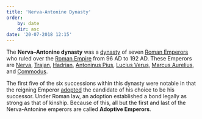 ```yaml
---
title: 'Nerva-Antonine Dynasty'
order:
    by: date
    dir: asc
date: '20-07-2018 12:15'
---
```


The **Nerva–Antonine dynasty** was a [dynasty](https://en.wikipedia.org/wiki/Dynasty "Dynasty") of seven [Roman Emperors](https://en.wikipedia.org/wiki/Roman_Emperor "Roman Emperor") who ruled over the [Roman Empire](https://en.wikipedia.org/wiki/Roman_Empire "Roman Empire") from 96 AD to 192 AD. These Emperors are [Nerva](https://en.wikipedia.org/wiki/Nerva "Nerva"), [Trajan](https://en.wikipedia.org/wiki/Trajan "Trajan"), [Hadrian](https://en.wikipedia.org/wiki/Hadrian "Hadrian"), [Antoninus Pius](https://en.wikipedia.org/wiki/Antoninus_Pius "Antoninus Pius"), [Lucius Verus](https://en.wikipedia.org/wiki/Lucius_Verus "Lucius Verus"), [Marcus Aurelius](https://en.wikipedia.org/wiki/Marcus_Aurelius "Marcus Aurelius"), and [Commodus](https://en.wikipedia.org/wiki/Commodus "Commodus").

The first five of the six successions within this dynasty were notable in that the reigning Emperor [adopted](https://en.wikipedia.org/wiki/Roman_adoption "Roman adoption") the candidate of his choice to be his successor. Under Roman law, an adoption established a bond legally as strong as that of kinship.  Because of this, all but the first and last of the Nerva-Antonine emperors are called **Adoptive Emperors**.
